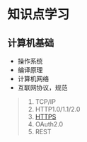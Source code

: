 # 知识点学习
## 计算机基础
* 操作系统
* 编译原理
* 计算机网络
* 互联网协议，规范
>1. TCP/IP
>2. HTTP1.0/1.1/2.0
>3. [HTTPS](https://weinh.github.io/knowledge/computer-base/internet-protocol%26specification/http)
>4. OAuth2.0
>5. REST
